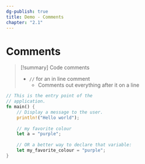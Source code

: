 ```yaml
---
dg-publish: true
title: Demo - Comments
chapter: "2.1"
---
```

# Comments
> [!summary] Code comments
> - `//` for an in line comment
> 	- Comments out everything after it on a line

```rust
// This is the entry point of the
// application.
fn main() {
	// Display a message to the user.
	println!("Hello world");
	
	// my favorite colour
	let a = "purple";
	
	// OR a better way to declare that variable:
	let my_favorite_colour = "purple";
}
```